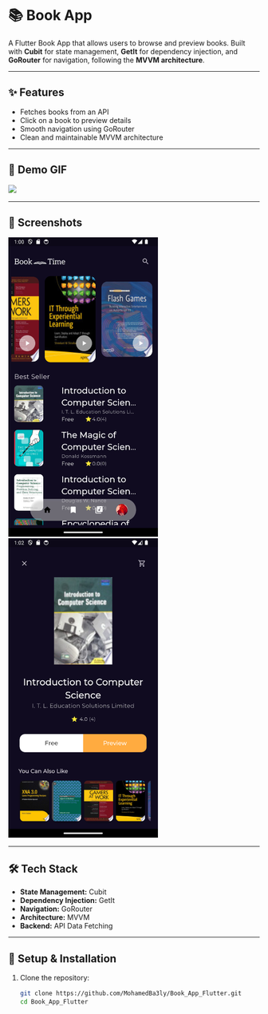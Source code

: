 # 📚 Book App

A Flutter Book App that allows users to browse and preview books. Built with **Cubit** for state management, **GetIt** for dependency injection, and **GoRouter** for navigation, following the **MVVM architecture**.

---

## ✨ Features
- Fetches books from an API
- Click on a book to preview details
- Smooth navigation using GoRouter
- Clean and maintainable MVVM architecture

---

## 🎥 Demo GIF
<img src="assets/images/book.gif" width="400"/>  

---

## 📸 Screenshots
<img src="assets/images/Screenshot_20250313_010055.png" width="300"/>  
<img src="assets/images/Screenshot_20250313_010219.png" width="300"/> 

---

## 🛠️ Tech Stack
- **State Management:** Cubit
- **Dependency Injection:** GetIt
- **Navigation:** GoRouter
- **Architecture:** MVVM
- **Backend:** API Data Fetching

---

## 🚀 Setup & Installation
1. Clone the repository:
   ```sh
   git clone https://github.com/MohamedBa3ly/Book_App_Flutter.git
   cd Book_App_Flutter


